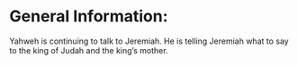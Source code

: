 # General Information:

Yahweh is continuing to talk to Jeremiah. He is telling Jeremiah what to say to the king of Judah and the king’s mother.